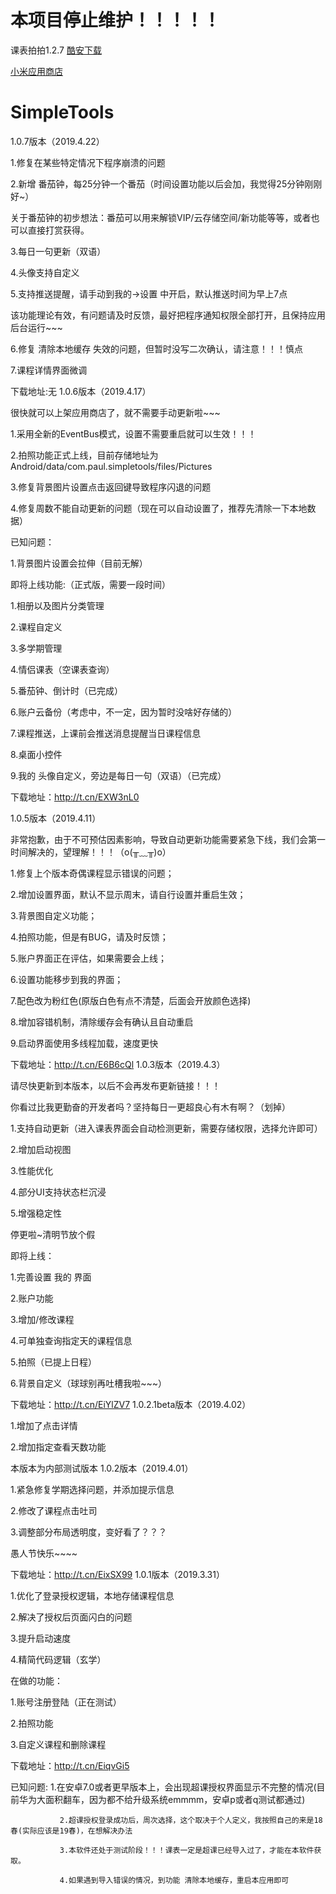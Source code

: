 # 本项目停止维护！！！！！

课表拍拍1.2.7
[酷安下载](https://www.coolapk.com/apk/229807)

[小米应用商店](http://app.mi.com/details?id=com.paul.simpletools)
# SimpleTools
1.0.7版本（2019.4.22）

1.修复在某些特定情况下程序崩溃的问题

2.新增 番茄钟，每25分钟一个番茄（时间设置功能以后会加，我觉得25分钟刚刚好~）

关于番茄钟的初步想法：番茄可以用来解锁VIP/云存储空间/新功能等等，或者也可以直接打赏获得。

3.每日一句更新（双语）

4.头像支持自定义

5.支持推送提醒，请手动到我的->设置 中开启，默认推送时间为早上7点

 该功能理论有效，有问题请及时反馈，最好把程序通知权限全部打开，且保持应用后台运行~~~

6.修复 清除本地缓存 失效的问题，但暂时没写二次确认，请注意！！！慎点

7.课程详情界面微调

下载地址:无
1.0.6版本（2019.4.17）

很快就可以上架应用商店了，就不需要手动更新啦~~~

1.采用全新的EventBus模式，设置不需要重启就可以生效！！！

2.拍照功能正式上线，目前存储地址为Android/data/com.paul.simpletools/files/Pictures

3.修复背景图片设置点击返回键导致程序闪退的问题

4.修复周数不能自动更新的问题（现在可以自动设置了，推荐先清除一下本地数据）

已知问题：

1.背景图片设置会拉伸（目前无解）

即将上线功能:（正式版，需要一段时间）

1.相册以及图片分类管理

2.课程自定义

3.多学期管理

4.情侣课表（空课表查询）

5.番茄钟、倒计时（已完成）

6.账户云备份（考虑中，不一定，因为暂时没啥好存储的）

7.课程推送，上课前会推送消息提醒当日课程信息

8.桌面小控件

9.我的 头像自定义，旁边是每日一句（双语）（已完成）

下载地址：http://t.cn/EXW3nL0


1.0.5版本（2019.4.11）

非常抱歉，由于不可预估因素影响，导致自动更新功能需要紧急下线，我们会第一时间解决的，望理解！！！（o(╥﹏╥)o）

1.修复上个版本奇偶课程显示错误的问题；

2.增加设置界面，默认不显示周末，请自行设置并重启生效；

3.背景图自定义功能；

4.拍照功能，但是有BUG，请及时反馈；

5.账户界面正在评估，如果需要会上线；

6.设置功能移步到我的界面；

7.配色改为粉红色(原版白色有点不清楚，后面会开放颜色选择)

8.增加容错机制，清除缓存会有确认且自动重启

9.启动界面使用多线程加载，速度更快

下载地址：http://t.cn/E6B6cQl
1.0.3版本（2019.4.3）

请尽快更新到本版本，以后不会再发布更新链接！！！

你看过比我更勤奋的开发者吗？坚持每日一更超良心有木有啊？（划掉）

1.支持自动更新（进入课表界面会自动检测更新，需要存储权限，选择允许即可）

2.增加启动视图

3.性能优化

4.部分UI支持状态栏沉浸

5.增强稳定性

停更啦~清明节放个假

即将上线：

1.完善设置 我的 界面

2.账户功能

3.增加/修改课程

4.可单独查询指定天的课程信息

5.拍照（已提上日程）

6.背景自定义（球球别再吐槽我啦~~~）

下载地址：http://t.cn/EiYlZV7
1.0.2.1beta版本（2019.4.02）

1.增加了点击详情

2.增加指定查看天数功能

本版本为内部测试版本
1.0.2版本（2019.4.01）

1.紧急修复学期选择问题，并添加提示信息

2.修改了课程点击吐司

3.调整部分布局透明度，变好看了？？？

愚人节快乐~~~~

下载地址：http://t.cn/EixSX99
1.0.1版本（2019.3.31）

1.优化了登录授权逻辑，本地存储课程信息

2.解决了授权后页面闪白的问题

3.提升启动速度

4.精简代码逻辑（玄学）

在做的功能：

1.账号注册登陆（正在测试）

2.拍照功能

3.自定义课程和删除课程

下载地址：http://t.cn/EiqvGi5

已知问题: 1.在安卓7.0或者更早版本上，会出现超课授权界面显示不完整的情况(目前华为大面积翻车，因为都不给升级系统emmmm，安卓p或者q测试都通过)

               2.超课授权登录成功后，周次选择，这个取决于个人定义，我按照自己的来是18春(实际应该是19春)，在想解决办法

               3.本软件还处于测试阶段！！！课表一定是超课已经导入过了，才能在本软件获取。

               4.如果遇到导入错误的情况，到功能 清除本地缓存，重启本应用即可
